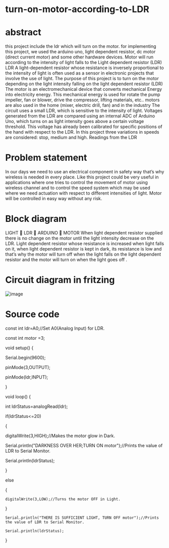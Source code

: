 # turn-on-motor-according-to-LDR
# abstract
this project include the ldr which will turn on the motor.
for implementing this project, we used the arduino uno, light dependent resistor, dc motor (direct current motor) and some other hardware devices.
Motor will run according to the intensity of light falls to the Light dependent resistor (LDR)
 LDR A light-dependent resistor whose resistance is inversely proportional to the intensity of light is often used as a sensor in electronic projects that involve the use of light.
The purpose of this project is to turn on the motor depending on the light intensity falling on the light dependent resistor (LDR) 
The motor is an electromechanical device that converts mechanical 
Energy into electricity energy.  This mechanical energy is used for
rotate  the  pump  impeller,  fan  or  blower,  drive  the  compressor,  lifting  materials, etc.. 
motors  are also used  in  the  home  (mixer,  electric  drill,  fan)  and  in  the industry
The circuit uses a small LDR, which is sensitive to the intensity of light. Voltages generated from the LDR are compared using an internal ADC of Arduino Uno, which turns on as light intensity goes above a certain voltage threshold. This voltage has already been calibrated for specific positions of the hand with respect to the LDR.
In this project three variations in speeds are considered: stop, medium and high. Readings from the LDR

   # Problem statement
In our days we need to use an electrical component in safety way that’s why wireless is needed in every place.
Like this project could be very useful in applications where one tries to control the movement of motor using wireless channel and to control the speed system which may be used where we need actuation with respect to different intensities of light.
Motor will be controlled in easy way without any risk.
# Block diagram


LIGHT		LDR		ARDUINO		MOTOR
When light dependent resistor supplied there is no change on the motor until the light intensity decrease on the LDR.
Light dependent resistor whose resistance is increased when light falls on it, when light dependent resistor is kept in dark, its resistance is low and that’s why the motor will turn off when the light falls on the light dependent resistor and the motor will turn on when the light goes off .
# Circuit diagram in fritzing
![image](https://user-images.githubusercontent.com/104384134/165183947-e9701f40-c6e2-4881-8069-920e509f1d56.png)

# Source code 
const int ldr=A0;//Set A0(Analog Input) for LDR.

const int motor =3;

void setup() {

Serial.begin(9600);

pinMode(3,OUTPUT);

pinMode(ldr,INPUT);

}


void loop() {

int ldrStatus=analogRead(ldr);

if(ldrStatus<=20)

{

  digitalWrite(3,HIGH);//Makes the motor glow in Dark.
  
Serial.println("DARKNESS OVER HER;TURN ON motor");//Prints the value of LDR to Serial Monitor.

Serial.println(ldrStatus);

}

else

  {
  
    digitalWrite(3,LOW);//Turns the motor OFF in Light.
    

  }
  
  
    Serial.println("THERE IS SUFFICIENT LIGHT, TURN OFF motor");//Prints the value of LDR to Serial Monitor.
    
    Serial.println(ldrStatus);
    
  }
  


